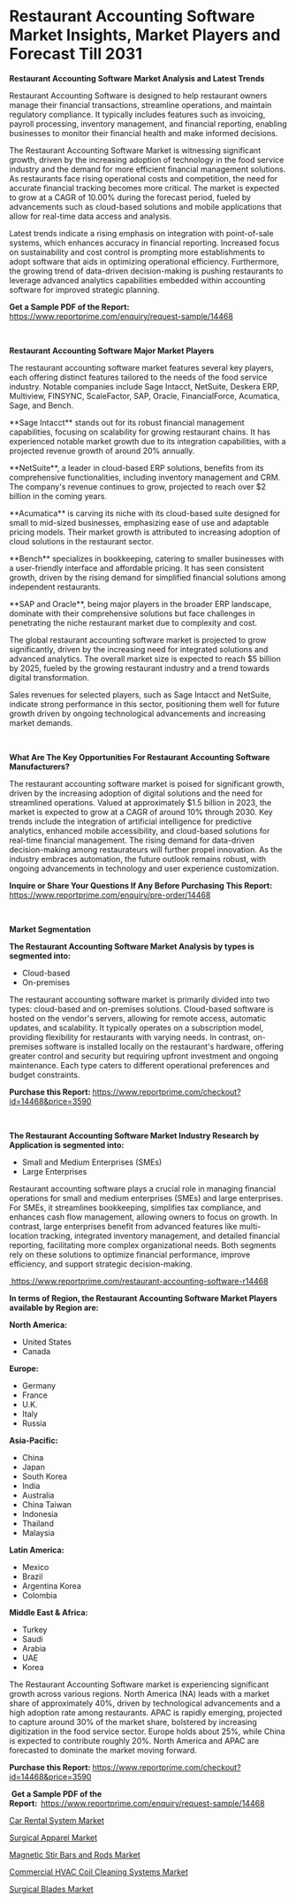 <p><h1>Restaurant Accounting Software Market Insights, Market Players and Forecast Till 2031</h1></p><p><strong>Restaurant Accounting Software Market Analysis and Latest Trends</strong></p>
<p><p>Restaurant Accounting Software is designed to help restaurant owners manage their financial transactions, streamline operations, and maintain regulatory compliance. It typically includes features such as invoicing, payroll processing, inventory management, and financial reporting, enabling businesses to monitor their financial health and make informed decisions.</p><p>The Restaurant Accounting Software Market is witnessing significant growth, driven by the increasing adoption of technology in the food service industry and the demand for more efficient financial management solutions. As restaurants face rising operational costs and competition, the need for accurate financial tracking becomes more critical. The market is expected to grow at a CAGR of 10.00% during the forecast period, fueled by advancements such as cloud-based solutions and mobile applications that allow for real-time data access and analysis.</p><p>Latest trends indicate a rising emphasis on integration with point-of-sale systems, which enhances accuracy in financial reporting. Increased focus on sustainability and cost control is prompting more establishments to adopt software that aids in optimizing operational efficiency. Furthermore, the growing trend of data-driven decision-making is pushing restaurants to leverage advanced analytics capabilities embedded within accounting software for improved strategic planning.</p></p>
<p><strong>Get a Sample PDF of the Report:&nbsp;</strong> <a href="https://www.reportprime.com/enquiry/request-sample/14468?utm_campaign=75&utm_medium=2&utm_source=Github&utm_content=ia&utm_term=29112024&utm_id=restaurant-accounting-software">https://www.reportprime.com/enquiry/request-sample/14468</a></p>
<p>&nbsp;</p>
<p><strong>Restaurant Accounting Software Major Market Players</strong></p>
<p><p>The restaurant accounting software market features several key players, each offering distinct features tailored to the needs of the food service industry. Notable companies include Sage Intacct, NetSuite, Deskera ERP, Multiview, FINSYNC, ScaleFactor, SAP, Oracle, FinancialForce, Acumatica, Sage, and Bench.</p><p>**Sage Intacct** stands out for its robust financial management capabilities, focusing on scalability for growing restaurant chains. It has experienced notable market growth due to its integration capabilities, with a projected revenue growth of around 20% annually. </p><p>**NetSuite**, a leader in cloud-based ERP solutions, benefits from its comprehensive functionalities, including inventory management and CRM. The company's revenue continues to grow, projected to reach over $2 billion in the coming years. </p><p>**Acumatica** is carving its niche with its cloud-based suite designed for small to mid-sized businesses, emphasizing ease of use and adaptable pricing models. Their market growth is attributed to increasing adoption of cloud solutions in the restaurant sector.</p><p>**Bench** specializes in bookkeeping, catering to smaller businesses with a user-friendly interface and affordable pricing. It has seen consistent growth, driven by the rising demand for simplified financial solutions among independent restaurants. </p><p>**SAP and Oracle**, being major players in the broader ERP landscape, dominate with their comprehensive solutions but face challenges in penetrating the niche restaurant market due to complexity and cost.</p><p>The global restaurant accounting software market is projected to grow significantly, driven by the increasing need for integrated solutions and advanced analytics. The overall market size is expected to reach $5 billion by 2025, fueled by the growing restaurant industry and a trend towards digital transformation. </p><p>Sales revenues for selected players, such as Sage Intacct and NetSuite, indicate strong performance in this sector, positioning them well for future growth driven by ongoing technological advancements and increasing market demands.</p></p>
<p>&nbsp;</p>
<p><strong>What Are The Key Opportunities For Restaurant Accounting Software Manufacturers?</strong></p>
<p><p>The restaurant accounting software market is poised for significant growth, driven by the increasing adoption of digital solutions and the need for streamlined operations. Valued at approximately $1.5 billion in 2023, the market is expected to grow at a CAGR of around 10% through 2030. Key trends include the integration of artificial intelligence for predictive analytics, enhanced mobile accessibility, and cloud-based solutions for real-time financial management. The rising demand for data-driven decision-making among restaurateurs will further propel innovation. As the industry embraces automation, the future outlook remains robust, with ongoing advancements in technology and user experience customization.</p></p>
<p><strong>Inquire or Share Your Questions If Any Before Purchasing This Report:</strong> <a href="https://www.reportprime.com/enquiry/pre-order/14468?utm_campaign=75&utm_medium=2&utm_source=Github&utm_content=ia&utm_term=29112024&utm_id=restaurant-accounting-software">https://www.reportprime.com/enquiry/pre-order/14468</a></p>
<p>&nbsp;</p>
<p><strong>Market Segmentation</strong></p>
<p><strong>The Restaurant Accounting Software Market Analysis by types is segmented into:</strong></p>
<p><ul><li>Cloud-based</li><li>On-premises</li></ul></p>
<p><p>The restaurant accounting software market is primarily divided into two types: cloud-based and on-premises solutions. Cloud-based software is hosted on the vendor's servers, allowing for remote access, automatic updates, and scalability. It typically operates on a subscription model, providing flexibility for restaurants with varying needs. In contrast, on-premises software is installed locally on the restaurant's hardware, offering greater control and security but requiring upfront investment and ongoing maintenance. Each type caters to different operational preferences and budget constraints.</p></p>
<p><strong>Purchase this Report:&nbsp;</strong><a href="https://www.reportprime.com/checkout?id=14468&price=3590&utm_campaign=75&utm_medium=2&utm_source=Github&utm_content=ia&utm_term=29112024&utm_id=restaurant-accounting-software">https://www.reportprime.com/checkout?id=14468&price=3590</a></p>
<p>&nbsp;</p>
<p><strong>The Restaurant Accounting Software Market Industry Research by Application is segmented into:</strong></p>
<p><ul><li>Small and Medium Enterprises (SMEs)</li><li>Large Enterprises</li></ul></p>
<p><p>Restaurant accounting software plays a crucial role in managing financial operations for small and medium enterprises (SMEs) and large enterprises. For SMEs, it streamlines bookkeeping, simplifies tax compliance, and enhances cash flow management, allowing owners to focus on growth. In contrast, large enterprises benefit from advanced features like multi-location tracking, integrated inventory management, and detailed financial reporting, facilitating more complex organizational needs. Both segments rely on these solutions to optimize financial performance, improve efficiency, and support strategic decision-making.</p></p>
<p><a href="https://www.reportprime.com/restaurant-accounting-software-r14468?utm_campaign=75&utm_medium=2&utm_source=Github&utm_content=ia&utm_term=29112024&utm_id=restaurant-accounting-software">&nbsp;https://www.reportprime.com/restaurant-accounting-software-r14468</a></p>
<p><strong>In terms of Region, the Restaurant Accounting Software Market Players available by Region are:</strong></p>
<p>
    <p> <strong> North America: </strong>
        <ul>
            <li>United States</li>
            <li>Canada</li>
        </ul>
        </p> 
    <p> <strong> Europe: </strong>
        <ul>
            <li>Germany</li>
            <li>France</li>
            <li>U.K.</li>
            <li>Italy</li>
            <li>Russia</li>
        </ul>
        </p> 
    <p> <strong> Asia-Pacific: </strong>
        <ul>
            <li>China</li>
            <li>Japan</li>
            <li>South Korea</li>
            <li>India</li>
            <li>Australia</li>
            <li>China Taiwan</li>
            <li>Indonesia</li>
            <li>Thailand</li>
            <li>Malaysia</li>
        </ul>
        </p> 
    <p> <strong> Latin America: </strong>
        <ul>
            <li>Mexico</li>
            <li>Brazil</li>
            <li>Argentina Korea</li>
            <li>Colombia</li>
        </ul>
        </p> 
    <p> <strong> Middle East & Africa: </strong>
        <ul>
            <li>Turkey</li>
            <li>Saudi</li>
            <li>Arabia</li>
            <li>UAE</li>
            <li>Korea</li>
        </ul>
    </p>
    </p>
<p><p>The Restaurant Accounting Software market is experiencing significant growth across various regions. North America (NA) leads with a market share of approximately 40%, driven by technological advancements and a high adoption rate among restaurants. APAC is rapidly emerging, projected to capture around 30% of the market share, bolstered by increasing digitization in the food service sector. Europe holds about 25%, while China is expected to contribute roughly 20%. North America and APAC are forecasted to dominate the market moving forward.</p></p>
<p><strong>Purchase this Report: </strong><a href="https://www.reportprime.com/checkout?id=14468&price=3590&utm_campaign=75&utm_medium=2&utm_source=Github&utm_content=ia&utm_term=29112024&utm_id=restaurant-accounting-software">https://www.reportprime.com/checkout?id=14468&price=3590</a></p>
<p>&nbsp;<strong>Get a Sample PDF of the Report:&nbsp;&nbsp;</strong><a href="https://www.reportprime.com/enquiry/request-sample/14468?utm_campaign=75&utm_medium=2&utm_source=Github&utm_content=ia&utm_term=29112024&utm_id=restaurant-accounting-software">https://www.reportprime.com/enquiry/request-sample/14468</a></p>
<p><strong></strong></p>
<p><p><a href="https://github.com/rileymgdorcas/Market-Research-Report-List-1/blob/main/car-rental-system-market.md?utm_campaign=75&utm_medium=2&utm_source=Github&utm_content=ia&utm_term=29112024&utm_id=restaurant-accounting-software">Car Rental System Market</a></p><p><a href="https://www.linkedin.com/pulse/market-growth-surgical-apparel-sector-2024-2031-emerging-trends-6yz3c?utm_campaign=75&utm_medium=2&utm_source=Github&utm_content=ia&utm_term=29112024&utm_id=restaurant-accounting-software">Surgical Apparel Market</a></p><p><a href="https://issuu.com/reportprime-2/docs/magnetic-stir-bars-and-rods-market-size-2030.pptx?utm_campaign=75&utm_medium=2&utm_source=Github&utm_content=ia&utm_term=29112024&utm_id=restaurant-accounting-software">Magnetic Stir Bars and Rods Market</a></p><p><a href="https://issuu.com/reportprime-2/docs/commercial-hvac-coil-cleaning-systems-market-size-?utm_campaign=75&utm_medium=2&utm_source=Github&utm_content=ia&utm_term=29112024&utm_id=restaurant-accounting-software">Commercial HVAC Coil Cleaning Systems Market</a></p><p><a href="https://www.linkedin.com/pulse/surgical-blades-market-trends-growth-outlook-2024-2031-firmazon-3tgjc?utm_campaign=75&utm_medium=2&utm_source=Github&utm_content=ia&utm_term=29112024&utm_id=restaurant-accounting-software">Surgical Blades Market</a></p></p>